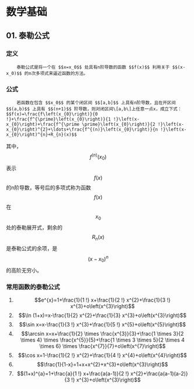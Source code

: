 # 数学基础

## 01. 泰勒公式

### 定义

        泰勒公式是将一个在 $$x=x_0$$ 处具有n阶导数的函数 $$f(x)$$ 利用关于 $$(x-x_0)$$ 的n次多项式来逼近函数的方法。

### 公式

        若函数在包含 $$x_0$$ 的某个闭区间 $$[a,b]$$ 上具有n阶导数，且在开区间 $$(a,b)$$ 上具有 $$(n+1)$$ 阶导数，则对闭区间\[a,b\]上任意一点x，成立下式： $$f(x)=\frac{f\left(x_{0}\right)}{0 !}+\frac{f^{\prime}\left(x_{0}\right)}{1 !}\left(x-x_{0}\right)+\frac{f^{\prime \prime}\left(x_{0}\right)}{2 !}\left(x-x_{0}\right)^{2}+\ldots+\frac{f^{(n)}\left(x_{0}\right)}{n !}\left(x-x_{0}\right)^{n}+R_{n}(x)$$   
其中， $$f^{(n)}\left(x_{0}\right)$$ 表示 $$f(x)$$ 的n阶导数，等号后的多项式称为函数 $$f(x)$$ 在 $$x_0$$ 处的泰勒展开式，剩余的 $$R_n(x)$$ 是泰勒公式的余项，是 $$(x-x_0)^n$$ 的高阶无穷小。

### 常用函数的泰勒公式

1.  $$e^{x}=1+\frac{1}{1 !} x+\frac{1}{2 !} x^{2}+\frac{1}{3 !} x^{3}+o\left(x^{3}\right)$$ 
2. $$\ln (1+x)=x-\frac{1}{2} x^{2}+\frac{1}{3} x^{3}+o\left(x^{3}\right)$$ 
3. $$\sin x=x-\frac{1}{3 !} x^{3}+\frac{1}{5 !} x^{5}+o\left(x^{5}\right)$$ 
4.  $$\arcsin x=x+\frac{1}{2} \times \frac{x^{3}}{3}+\frac{1 \times 3}{2 \times 4} \times \frac{x^{5}}{5}+\frac{1 \times 3 \times 5}{2 \times 4 \times 6} \times \frac{x^{7}}{7}+o\left(x^{7}\right)$$ 
5. $$\cos x=1-\frac{1}{2 !} x^{2}+\frac{1}{4 !} x^{4}+o\left(x^{4}\right)$$ 
6. $$\frac{1}{1-x}=1+x+x^{2}+x^{3}+o\left(x^{3}\right)$$ 
7. $$(1+x)^{a}=1+\frac{a}{1 !} x+\frac{a(a-1)}{2 !} x^{2}+\frac{a(a-1)(a-2)}{3 !} x^{3}+o\left(x^{3}\right)$$ 

